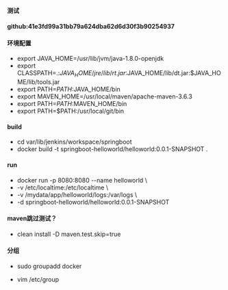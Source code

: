 #### 测试

#### github:41e3fd99a31bb79a624dba62d6d30f3b90254937

#### 环境配置
 * export JAVA_HOME=/usr/lib/jvm/java-1.8.0-openjdk
 * export CLASSPATH=.:$JAVA_HOME/jre/lib/rt.jar:$JAVA_HOME/lib/dt.jar:$JAVA_HOME/lib/tools.jar
 * export PATH=$PATH:$JAVA_HOME/bin
 * export MAVEN_HOME=/usr/local/maven/apache-maven-3.6.3
 * export PATH=$PATH:$MAVEN_HOME/bin
 * export PATH=$PATH:/usr/local/git/bin

#### build
 * cd var/lib/jenkins/workspace/springboot
 * docker build -t springboot-helloworld/helloworld:0.0.1-SNAPSHOT .

#### run
 * docker run -p 8080:8080 --name helloworld \
 * -v /etc/localtime:/etc/localtime \
 * -v /mydata/app/helloworld/logs:/var/logs \
 * -d springboot-helloworld/helloworld:0.0.1-SNAPSHOT

#### maven跳过测试？
 * clean install -D maven.test.skip=true

#### 分组
 * sudo groupadd docker

 * vim /etc/group




